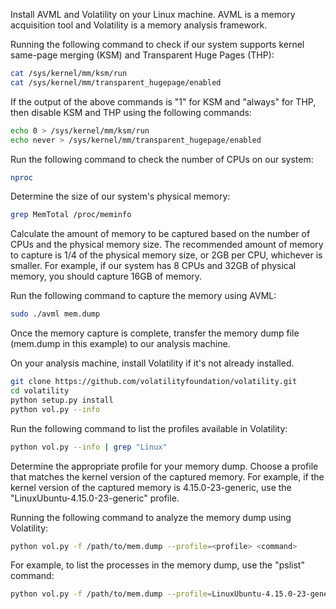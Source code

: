 Install AVML and Volatility on your Linux machine. AVML is a memory acquisition tool and Volatility is a memory analysis framework.



Running the following command to check if our system supports kernel same-page merging (KSM) and Transparent Huge Pages (THP):

```bash
cat /sys/kernel/mm/ksm/run
cat /sys/kernel/mm/transparent_hugepage/enabled
```

If the output of the above commands is "1" for KSM and "always" for THP, then disable KSM and THP using the following commands:
```bash
echo 0 > /sys/kernel/mm/ksm/run
echo never > /sys/kernel/mm/transparent_hugepage/enabled
```


Run the following command to check the number of CPUs on our system:
```bash
nproc
```


Determine the size of our system's physical memory:
```bash
grep MemTotal /proc/meminfo
```

Calculate the amount of memory to be captured based on the number of CPUs and the physical memory size. The recommended amount of memory to capture is 1/4 of the physical memory size, or 2GB per CPU, whichever is smaller. For example, if our system has 8 CPUs and 32GB of physical memory, you should capture 16GB of memory.

Run the following command to capture the memory using AVML:

```sh
sudo ./avml mem.dump 
```


Once the memory capture is complete, transfer the memory dump file (mem.dump in this example) to our analysis machine.

On your analysis machine, install Volatility if it's not already installed.

```sh
git clone https://github.com/volatilityfoundation/volatility.git
cd volatility
python setup.py install
python vol.py --info
```


Run the following command to list the profiles available in Volatility:

```sh
python vol.py --info | grep "Linux"
```


Determine the appropriate profile for your memory dump. Choose a profile that matches the kernel version of the captured memory. For example, if the kernel version of the captured memory is 4.15.0-23-generic, use the "LinuxUbuntu-4.15.0-23-generic" profile.

Running the following command to analyze the memory dump using Volatility:

```sh
python vol.py -f /path/to/mem.dump --profile=<profile> <command>
```


For example, to list the processes in the memory dump, use the "pslist" command:

```sh
python vol.py -f /path/to/mem.dump --profile=LinuxUbuntu-4.15.0-23-generic pslist
```